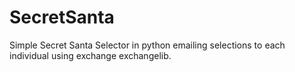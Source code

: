 # SecretSanta
Simple Secret Santa Selector in python emailing selections to each individual using exchange exchangelib.
